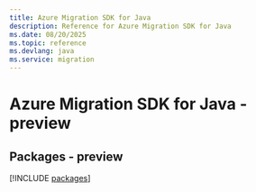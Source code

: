 ```yaml
---
title: Azure Migration SDK for Java
description: Reference for Azure Migration SDK for Java
ms.date: 08/20/2025
ms.topic: reference
ms.devlang: java
ms.service: migration
---
```

# Azure Migration SDK for Java - preview
## Packages - preview
[!INCLUDE [packages](migration-index.md)]